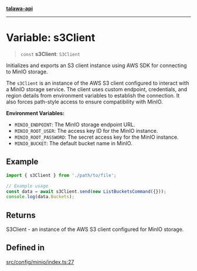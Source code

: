 [**talawa-api**](../../../README.md)

***

# Variable: s3Client

> `const` **s3Client**: `S3Client`

Initializes and exports an S3 client instance using AWS SDK for connecting to MinIO storage.

The `s3Client` is an instance of the AWS S3 client configured to interact with a MinIO storage service.
The client uses custom endpoint, credentials, and region details from environment variables to
establish the connection. It also forces path-style access to ensure compatibility with MinIO.

**Environment Variables:**
- `MINIO_ENDPOINT`: The MinIO storage endpoint URL.
- `MINIO_ROOT_USER`: The access key ID for the MinIO instance.
- `MINIO_ROOT_PASSWORD`: The secret access key for the MinIO instance.
- `MINIO_BUCKET`: The default bucket name in MinIO.

## Example

```typescript
import { s3Client } from './path/to/file';

// Example usage
const data = await s3Client.send(new ListBucketsCommand({}));
console.log(data.Buckets);
```

## Returns

S3Client - an instance of the AWS S3 client configured for MinIO storage.

## Defined in

[src/config/minio/index.ts:27](https://github.com/Suyash878/talawa-api/blob/b5a9d8b4a1ea678a3d6f5b710b3721f91a3052fc/src/config/minio/index.ts#L27)
